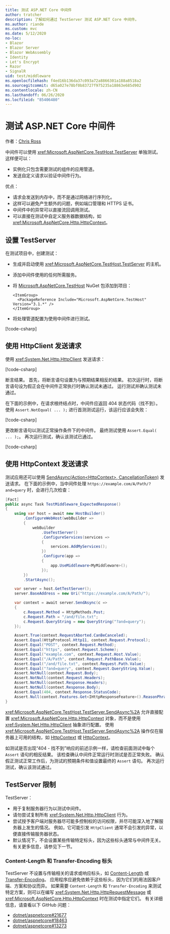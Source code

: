 ```yaml
---
title: 测试 ASP.NET Core 中间件
author: tratcher
description: 了解如何通过 TestServer 测试 ASP.NET Core 中间件。
ms.author: riande
ms.custom: mvc
ms.date: 5/12/2020
no-loc:
- Blazor
- Blazor Server
- Blazor WebAssembly
- Identity
- Let's Encrypt
- Razor
- SignalR
uid: test/middleware
ms.openlocfilehash: f4ed16b136da37c093a72a8866301a188a8518a2
ms.sourcegitcommit: d65a027e78bf0b83727f975235a18863e685d902
ms.contentlocale: zh-CN
ms.lasthandoff: 06/26/2020
ms.locfileid: "85406480"
---
```

# <a name="test-aspnet-core-middleware"></a>测试 ASP.NET Core 中间件

作者：[Chris Ross](https://github.com/Tratcher)

中间件可以使用 <xref:Microsoft.AspNetCore.TestHost.TestServer> 单独测试。 这样便可以：

* 实例化只包含需要测试的组件的应用管道。
* 发送自定义请求以验证中间件行为。

优点：

* 请求会发送到内存中，而不是通过网络进行序列化。
* 这样可以避免产生额外的问题，例如端口管理和 HTTPS 证书。
* 中间件中的异常可以直接流回调用测试。
* 可以直接在测试中自定义服务器数据结构，如 <xref:Microsoft.AspNetCore.Http.HttpContext>。

## <a name="set-up-the-testserver"></a>设置 TestServer

在测试项目中，创建测试：

* 生成并启动使用 <xref:Microsoft.AspNetCore.TestHost.TestServer> 的主机。
* 添加中间件使用的任何所需服务。
* 将 [Microsoft.AspNetCore.TestHost](https://www.nuget.org/packages/Microsoft.AspNetCore.TestHost/) NuGet 包添加到项目：
  
  ```dotnetcli
  <ItemGroup>
    <PackageReference Include="Microsoft.AspNetCore.TestHost" Version="3.1.*" />
  </ItemGroup>
  ```

* 将处理管道配置为使用中间件进行测试。

[!code-csharp[](middleware/samples_snapshot/3.x/setup.cs?highlight=4-18)]

## <a name="send-requests-with-httpclient"></a>使用 HttpClient 发送请求
使用 <xref:System.Net.Http.HttpClient> 发送请求：

[!code-csharp[](middleware/samples_snapshot/3.x/request.cs?highlight=20)]

断言结果。 首先，将断言语句设置为与预期结果相反的结果。 初次运行时，将断言语句设为假正会在中间件正常执行时确认测试未通过。 运行测试并确认测试未通过。

在下面的示例中，在请求根终结点时，中间件应返回 404 状态代码（找不到）。 使用 `Assert.NotEqual( ... );` 进行首测测试运行，该运行应该会失败：

[!code-csharp[](middleware/samples_snapshot/3.x/false-failure-check.cs?highlight=22)]

更改断言语句以测试正常操作条件下的中间件。 最终测试使用 `Assert.Equal( ... );`。 再次运行测试，确认该测试已通过。

[!code-csharp[](middleware/samples_snapshot/3.x/final-test.cs?highlight=22)]

## <a name="send-requests-with-httpcontext"></a>使用 HttpContext 发送请求

测试应用还可以使用 [SendAsync(Action\<HttpContext>, CancellationToken)](xref:Microsoft.AspNetCore.TestHost.TestServer.SendAsync%2A) 发送请求。 在下面的示例中，当中间件处理 `https://example.com/A/Path/?and=query` 时，会进行几次检查：

```csharp
[Fact]
public async Task TestMiddleware_ExpectedResponse()
{
    using var host = await new HostBuilder()
        .ConfigureWebHost(webBuilder =>
        {
            webBuilder
                .UseTestServer()
                .ConfigureServices(services =>
                {
                    services.AddMyServices();
                })
                .Configure(app =>
                {
                    app.UseMiddleware<MyMiddleware>();
                });
        })
        .StartAsync();

    var server = host.GetTestServer();
    server.BaseAddress = new Uri("https://example.com/A/Path/");

    var context = await server.SendAsync(c =>
    {
        c.Request.Method = HttpMethods.Post;
        c.Request.Path = "/and/file.txt";
        c.Request.QueryString = new QueryString("?and=query");
    });

    Assert.True(context.RequestAborted.CanBeCanceled);
    Assert.Equal(HttpProtocol.Http11, context.Request.Protocol);
    Assert.Equal("POST", context.Request.Method);
    Assert.Equal("https", context.Request.Scheme);
    Assert.Equal("example.com", context.Request.Host.Value);
    Assert.Equal("/A/Path", context.Request.PathBase.Value);
    Assert.Equal("/and/file.txt", context.Request.Path.Value);
    Assert.Equal("?and=query", context.Request.QueryString.Value);
    Assert.NotNull(context.Request.Body);
    Assert.NotNull(context.Request.Headers);
    Assert.NotNull(context.Response.Headers);
    Assert.NotNull(context.Response.Body);
    Assert.Equal(404, context.Response.StatusCode);
    Assert.Null(context.Features.Get<IHttpResponseFeature>().ReasonPhrase);
}
```

<xref:Microsoft.AspNetCore.TestHost.TestServer.SendAsync%2A> 允许直接配置 <xref:Microsoft.AspNetCore.Http.HttpContext> 对象，而不是使用 <xref:System.Net.Http.HttpClient> 抽象进行配置。 使用 <xref:Microsoft.AspNetCore.TestHost.TestServer.SendAsync%2A> 操作仅在服务器上可用的结构，如 [HttpContext](xref:Microsoft.AspNetCore.Http.HttpContext.Items) 或 [HttpContext](xref:Microsoft.AspNetCore.Http.HttpContext.Features)。

如测试是否出现“404 - 找不到”响应的前述示例一样，请检查前面测试中每个 `Assert` 语句的相反结果。 该检查确认中间件正常运行时测试是否正常失败。 确认假正测试正常工作后，为测试的预期条件和值设置最终的 `Assert` 语句。 再次运行测试，确认该测试通过。

## <a name="testserver-limitations"></a>TestServer 限制

TestServer：

* 用于复制服务器行为以测试中间件。
* 请勿尝试复制所有 <xref:System.Net.Http.HttpClient> 行为。
* 尝试授予客户端对服务器尽可能多控制权的访问权限，并尽可能深入地了解服务器上发生的情况。 例如，它可能引发 `HttpClient` 通常不会引发的异常，以便直接传输服务器状态。
* 默认情况下，不会设置某些传输特定标头，因为这些标头通常与中间件无关。 有关更多信息，请参见下一节。

### <a name="content-length-and-transfer-encoding-headers"></a>Content-Length 和 Transfer-Encoding 标头

TestServer 不设置与传输相关的请求或响应标头，如 [Content-Length](https://developer.mozilla.org/docs/Web/HTTP/Headers/Content-Length) 或 [Transfer-Encoding](https://developer.mozilla.org/docs/Web/HTTP/Headers/Transfer-Encoding)。 应用程序应避免依赖于这些标头，因为它们的用法因客户端、方案和协议而异。 如果需要 `Content-Length` 和 `Transfer-Encoding` 来测试特定方案，则可以在编写 <xref:System.Net.Http.HttpRequestMessage> 或 <xref:Microsoft.AspNetCore.Http.HttpContext> 时在测试中指定它们。 有关详细信息，请查看以下 GitHub 问题：

* [dotnet/aspnetcore#21677](https://github.com/dotnet/aspnetcore/issues/21677)
* [dotnet/aspnetcore#18463](https://github.com/dotnet/aspnetcore/issues/18463)
* [dotnet/aspnetcore#13273](https://github.com/dotnet/aspnetcore/issues/13273)
